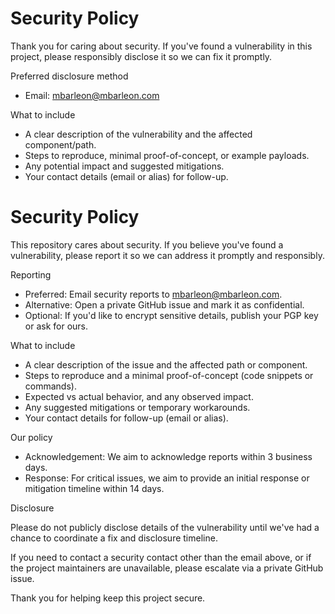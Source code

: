 # Security Policy

Thank you for caring about security. If you've found a vulnerability in this project, please responsibly disclose it so we can fix it promptly.

Preferred disclosure method

- Email: mbarleon@mbarleon.com

What to include

- A clear description of the vulnerability and the affected component/path.
- Steps to reproduce, minimal proof-of-concept, or example payloads.
- Any potential impact and suggested mitigations.
- Your contact details (email or alias) for follow-up.

# Security Policy

This repository cares about security. If you believe you've found a vulnerability, please report it so we can address it promptly and responsibly.

Reporting

- Preferred: Email security reports to <mbarleon@mbarleon.com>.
- Alternative: Open a private GitHub issue and mark it as confidential.
- Optional: If you'd like to encrypt sensitive details, publish your PGP key or ask for ours.

What to include

- A clear description of the issue and the affected path or component.
- Steps to reproduce and a minimal proof-of-concept (code snippets or commands).
- Expected vs actual behavior, and any observed impact.
- Any suggested mitigations or temporary workarounds.
- Your contact details for follow-up (email or alias).

Our policy

- Acknowledgement: We aim to acknowledge reports within 3 business days.
- Response: For critical issues, we aim to provide an initial response or mitigation timeline within 14 days.

Disclosure

Please do not publicly disclose details of the vulnerability until we've had a chance to coordinate a fix and disclosure timeline.

If you need to contact a security contact other than the email above, or if the project maintainers are unavailable, please escalate via a private GitHub issue.

Thank you for helping keep this project secure.
